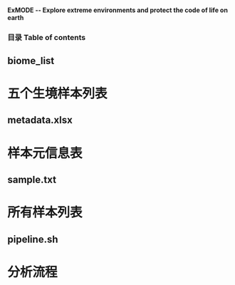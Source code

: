 #### ExMODE -- Explore extreme environments and protect the code of life on earth

### 目录 Table of contents
## biome_list
# 五个生境样本列表
## metadata.xlsx
# 样本元信息表
## sample.txt
# 所有样本列表
## pipeline.sh 
# 分析流程

